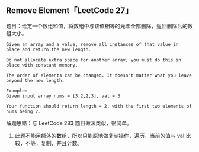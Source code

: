 ## Remove Element「LeetCode 27」

题目：给定一个数组和值，将数组中与该值相等的元素全部删除，返回删除后的数组大小。

```
Given an array and a value, remove all instances of that value in place and return the new length.

Do not allocate extra space for another array, you must do this in place with constant memory.

The order of elements can be changed. It doesn't matter what you leave beyond the new length.

Example:
Given input array nums = [3,2,2,3], val = 3

Your function should return length = 2, with the first two elements of nums being 2.
```

解题思路：与 LeetCode 283 题目做法类似，很简单。

1. 此题不能用额外的数组，所以只能原地做复制操作，遍历，当前的值与 val 比较，不等，复制，并且计数。

